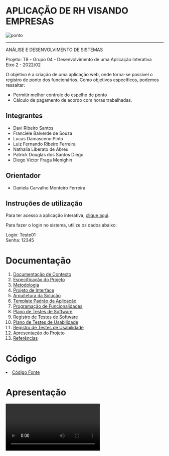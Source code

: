 # APLICAÇÃO DE RH VISANDO EMPRESAS
![ponto](https://user-images.githubusercontent.com/97108151/196748497-49202684-7ca7-444b-a415-f7f53c5c3a13.png)<hr>


ANÁLISE E DESENVOLVIMENTO DE SISTEMAS

Projeto: T8 - Grupo 04 - Desenvolvimento de uma Aplicação Interativa <br>
Eixo 2  - 2022/02

O objetivo é a criação de uma aplicação web, onde torna-se possível o registro de ponto dos funcionários. Como objetivos específicos, podemos ressaltar:
<ul type="square">
  <li>Permitir melhor controle do espelho de ponto</li>
  <li>Cálculo de pagamento de acordo com horas trabalhadas.</li>
  </ul>

## Integrantes

* Davi Ribeiro Santos
* Franciele Balverde de Souza
* Lucas Damasceno Pinto
* Luiz Fernando Ribeiro Ferreira
* Nathalia Liberato de Abreu
* Patrick Douglas dos Santos Diego 
* Diego Victor Fraga Menighin

## Orientador

* Daniela Carvalho Monteiro Ferreira


## Instruções de utilização <br>

Para ter acesso a aplicação interativa, <a href="http://luizferri-001-site1.ftempurl.com/">clique aqui</a>.

Para fazer o login no sistema, utilize os dados abaixo:

Login: Teste01
<br>
Senha: 12345
# Documentação

<ol>
<li><a href="docs/01-Documentação de Contexto.md"> Documentação de Contexto</a></li>
<li><a href="docs/02-Especificação do Projeto.md"> Especificação do Projeto</a></li>
<li><a href="docs/03-Metodologia.md"> Metodologia</a></li>
<li><a href="docs/04-Projeto de Interface.md"> Projeto de Interface</a></li>
<li><a href="docs/05-Arquitetura da Solução.md"> Arquitetura da Solução</a></li>
<li><a href="docs/06-Template Padrão da Aplicação.md"> Template Padrão da Aplicação</a></li>
<li><a href="docs/07-Programação de Funcionalidades.md"> Programação de Funcionalidades</a></li>
<li><a href="docs/08-Plano de Testes de Software.md"> Plano de Testes de Software</a></li>
<li><a href="docs/09-Registro de Testes de Software.md"> Registro de Testes de Software</a></li>
<li><a href="docs/10-Plano de Testes de Usabilidade.md"> Plano de Testes de Usabilidade</a></li>
<li><a href="docs/11-Registro de Testes de Usabilidade.md"> Registro de Testes de Usabilidade</a></li>
<li><a href="docs/12-Apresentação do Projeto.md"> Apresentação do Projeto</a></li>
<li><a href="docs/13-Referências.md"> Referências</a></li>
</ol>

# Código

<li><a href="src/README.md"> Código Fonte</a></li>

# Apresentação

<video src="https://user-images.githubusercontent.com/97108151/189484806-0c218744-0c98-43f6-a275-2c1a788d256b.mp4"></video>
